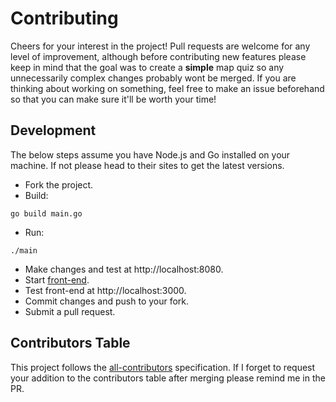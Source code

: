 # Contributing
Cheers for your interest in the project! Pull requests are welcome for any level of improvement, although before contributing new features please keep in mind that the goal was to create a **simple** map quiz so any unnecessarily complex changes probably wont be merged. If you are thinking about working on something, feel free to make an issue beforehand so that you can make sure it'll be worth your time!

## Development
The below steps assume you have Node.js and Go installed on your machine. If not please head to their sites to get the latest versions.

* Fork the project.
* Build:
```
go build main.go
```
* Run:
```
./main
```
* Make changes and test at http://localhost:8080.
* Start [front-end](https://github.com/ashmidgley/countries-of-the-world/blob/master/CONTRIBUTING.md#development).
* Test front-end at http://localhost:3000.
* Commit changes and push to your fork.
* Submit a pull request.

## Contributors Table
This project follows the [all-contributors](https://github.com/all-contributors/all-contributors) specification. If I forget to request your addition to the contributors table after merging please remind me in the PR.
